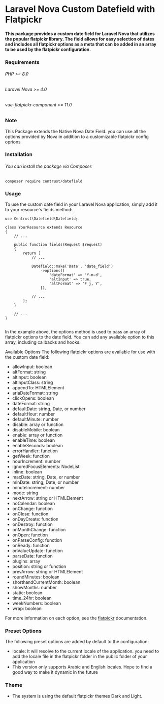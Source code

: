 # Laravel Nova Custom Datefield with Flatpickr
#### This package provides a custom date field for Laravel Nova that utilizes the popular flatpickr library. The field allows for easy selection of dates and includes all flatpickr options as a meta that can be added in an array to be used by the flatpickr configuration.

### Requirements
###### PHP >= 8.0
###### Laravel Nova >= 4.0
###### vue-flatpickr-component >= 11.0

### Note
This Package extends the Native Nova Date Field. you can use all the options provided by Nova in addition to a customizable flatpickr config oprions

### Installation
###### You can install the package via Composer:


```
composer require centrust/datefield

```

### Usage
To use the custom date field in your Laravel Nova application, simply add it to your resource's fields method:

```
use Centrust\Datefield\Datefield;

class YourResource extends Resource
{
    // ...

    public function fields(Request $request)
    {
        return [
            // ...

            Datefield::make('Date', 'date_field')
                ->options([
                    'dateFormat' => 'Y-m-d',
                    'altInput' => true,
                    'altFormat' => 'F j, Y',
                ]),

            // ...
        ];
    }

    // ...
}


```

In the example above, the options method is used to pass an array of flatpickr options to the date field. You can add any available option to this array, including callbacks and hooks.

Available Options
The following flatpickr options are available for use with the custom date field:

* allowInput: boolean
* altFormat: string
* altInput: boolean
* altInputClass: string
* appendTo: HTMLElement
* ariaDateFormat: string
* clickOpens: boolean
* dateFormat: string
* defaultDate: string, Date, or number
* defaultHour: number
* defaultMinute: number
* disable: array or function
* disableMobile: boolean
* enable: array or function
* enableTime: boolean
* enableSeconds: boolean
* errorHandler: function
* getWeek: function
* hourIncrement: number
* ignoredFocusElements: NodeList
* inline: boolean
* maxDate: string, Date, or number
* minDate: string, Date, or number
* minuteIncrement: number
* mode: string
* nextArrow: string or HTMLElement
* noCalendar: boolean
* onChange: function
* onClose: function
* onDayCreate: function
* onDestroy: function
* onMonthChange: function
* onOpen: function
* onParseConfig: function
* onReady: function
* onValueUpdate: function
* parseDate: function
* plugins: array
* position: string or function
* prevArrow: string or HTMLElement
* roundMinutes: boolean
* shorthandCurrentMonth: boolean
* showMonths: number
* static: boolean
* time_24hr: boolean
* weekNumbers: boolean
* wrap: boolean

For more information on each option, see the [flatpickr](https://flatpickr.js.org/) documentation.

### Preset Options
The following preset options are added by default to the configuration:

* locale:  It will resolve to the current locale of the application. you need to add the locale file in the flatpickr folder in the public folder of your application
* This version only supports Arabic and English locales. Hope to find a good way to make it dynamic in the future

### Theme
* The system is using the default flatpickr themes Dark and Light. 
